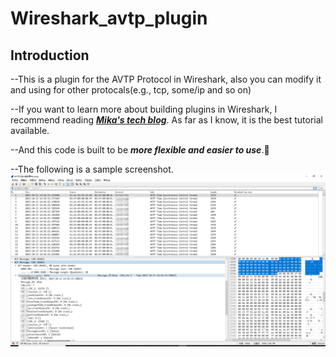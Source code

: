 # Wireshark_avtp_plugin
## Introduction
--This is a plugin for the AVTP Protocol in Wireshark, also you can modify it and using for other protocals(e.g., tcp, some/ip and so on)  

--If you want to learn more about building plugins in Wireshark, I recommend reading ***[Mika's tech blog](https://mika-s.github.io/wireshark/lua/dissector/2017/11/04/creating-a-wireshark-dissector-in-lua-1.html)***. As far as I know, it is the best tutorial available.  

--And this code is built to be ***more flexible and easier to use***.🥰

--The following is a sample screenshot.
![demo_screenshoot](demo.png)
